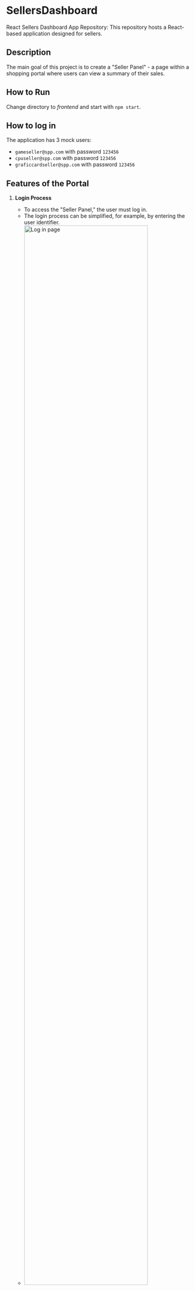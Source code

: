 # SellersDashboard
React Sellers Dashboard App Repository: This repository hosts a React-based application designed for sellers.

## Description
The main goal of this project is to create a "Seller Panel" - a page within a shopping portal where users can view a summary of their sales.

## How to Run
Change directory to *frontend* and start with `npm start`.

## How to log in
The application has 3 mock users:
- `gameseller@spp.com` with password `123456`
- `cpuseller@spp.com` with password `123456`
- `graficcardseller@spp.com` with password `123456`

## Features of the Portal

1. **Login Process**
    - To access the "Seller Panel," the user must log in.
    - The login process can be simplified, for example, by entering the user identifier.
    - <img alt="Log in page" height="85%" src="images/login.png" width="85%"/>
2. **Seller Panel Widgets**
    - The "Seller Panel" includes the following widgets:
        - "Orders"
        - "Sales Quality"
        - "Buyer Reviews"
        - "Offer Rankings"
        - "Sales Chart"
        - "Selling Tips"
    - <img alt="Widgets" height="85%" src="images/widgets.png" width="85%"/>

3. **Multilingual Support**
   - The portal should be available in two languages:
      - Polish
      - English

4. **Color Scheme Customization**
   - The portal should allow users to change the color scheme:
      - Dark mode
      - Light mode
   - ![Customization](images/customization.png)

5. **Responsive Design**
   - The portal should be responsive and work on most mobile devices.
   - ![Responsive](images/responsive.png)

6. **Multitenancy Support**
    - Each seller can have multiple accounts (e.g., to distinguish product assortments), all linked together.
    - After logging into one of the linked accounts, the user can browse data for any of those accounts.
    - ![Multitenancy](images/multitenancy.png)

7. **Orders Widget**
    - Displays the number of orders categorized as:
        - Unpaid
        - Not Shipped
        - Returns
    - Clicking on a category redirects the user to the "Orders" page.
    - If the user has no orders, a message encourages them to use services that increase offer visibility (promotion, etc.).
    - ![Orders](images/orders.png)

8. **Sales Quality Widget**
    - Sellers are rated in various "aspects."
    - Each "aspect" has a specific maximum point value (weight), which may vary.
    - The total points awarded to the seller in different "aspects" determine the "quality rating."
    - The widget should show:
        - "Quality rating" with the maximum achievable score
        - "Quality category"
        - 3 "aspects" in which the seller scored the lowest.
    - Users can navigate to the "Sales Quality" page.
    - ![Sales Quality](images/sales-quality.png)

9. **Buyer Reviews Widget**
    - Presents the five latest buyer reviews (rating + optional comment).
    - Users can filter reviews into three categories:
        - All
        - Positive
        - Negative
    - Users can go to the "Buyer Reviews" page.
    - Displays a message if there are no reviews.
    - ![Buyer Reviews](images/customer-reviews.png)

10. **Offer Rankings Widget**
    - Displays the top 5 offers sorted by user-selected criteria:
        - Most frequently purchased - descending by the number of units sold, then descending by turnover
        - Least frequently purchased - ascending by the number of units sold, then descending by the number of views
    - Features presented regardless of the sorting criteria:
        - Name
        - Thumbnail of the main image
    - Additional features for "most frequently purchased":
        - Number of units sold
        - Turnover
    - Additional features for "least frequently purchased":
        - Number of units sold
        - Number of unique views
    - Displays a message if there are no offers.
    - ![Offer Rankings](images/offer-rankings.png)

11. **Sales Chart Widget**
    - Users can choose one of two metrics presented on the chart:
        - Turnover
        - Number of units sold
    - Users can select a time range:
        - Today - time axis divided into hours
        - Current week - time axis divided into days
        - Previous week - time axis divided into months
    - Users can choose the presentation style:
        - Bar chart
        - Line chart
    - Users can enable an additional data series representing data from the previous period.
    - The point on the chart representing data from an ongoing period should be highlighted.
    - ![Sales Chart](images/charts.png)

